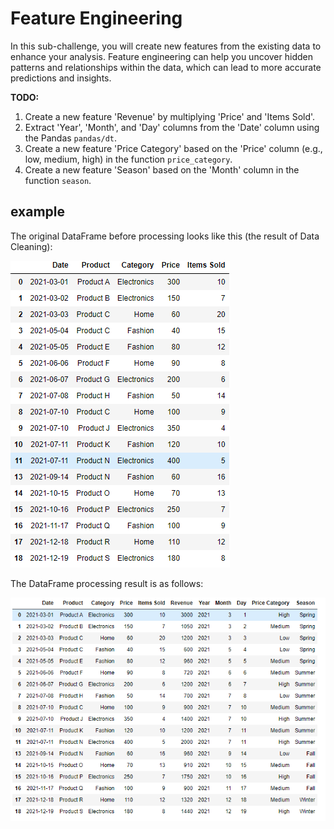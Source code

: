 # Feature Engineering
In this sub-challenge, you will create new features from the existing data to enhance your analysis. Feature engineering can help you uncover hidden patterns and relationships within the data, which can lead to more accurate predictions and insights.

**TODO:**
1. Create a new feature 'Revenue' by multiplying 'Price' and 'Items Sold'.
2. Extract 'Year', 'Month', and 'Day' columns from the 'Date' column using the Pandas `pandas/dt`.
3. Create a new feature 'Price Category' based on the 'Price' column (e.g., low, medium, high) in the function `price_category`.
4. Create a new feature 'Season' based on the 'Month' column in the function `season`.

## example

The original DataFrame before processing looks like this (the result of Data Cleaning):

![feature_engineering_origin_image](assets/clean_data_result.png)


The DataFrame processing result is as follows:

![feature_engineering_result_image](assets/feature_engineering_result.png)

